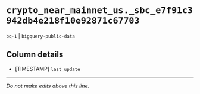 # `crypto_near_mainnet_us._sbc_e7f91c3942db4e218f10e92871c67703`
`bq-1` | `bigquery-public-data`

## Column details
* [TIMESTAMP] `last_update`

-------------------------------------------------------------------------------
*Do not make edits above this line.*
